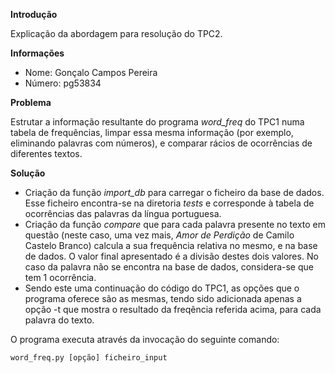 
**Introdução**

Explicação da abordagem para resolução do TPC2.

**Informações**
* Nome: Gonçalo Campos Pereira
* Número: pg53834

**Problema**

Estrutar a informação resultante do programa *word_freq* do TPC1 numa tabela de frequências, limpar essa mesma informação (por exemplo, eliminando palavras com números), e comparar rácios de ocorrências de diferentes textos.

**Solução**
* Criação da função *import_db* para carregar o ficheiro da base de dados. Esse ficheiro encontra-se na diretoria *tests* e corresponde à tabela de ocorrências das palavras da língua portuguesa.
* Criação da função *compare* que para cada palavra presente no texto em questão (neste caso, uma vez mais, *Amor de Perdição* de Camilo Castelo Branco) calcula a sua frequência relativa no mesmo, e na base de dados. O valor final apresentado é a divisão destes dois valores. No caso da palavra não se encontra na base de dados, considera-se que tem 1 ocorrência.
* Sendo este uma continuação do código do TPC1, as opções que o programa oferece são as mesmas, tendo sido adicionada apenas a opção -t que mostra o resultado da freqência referida acima, para cada palavra do texto.

O programa executa através da invocação do seguinte comando:
    
    word_freq.py [opção] ficheiro_input
